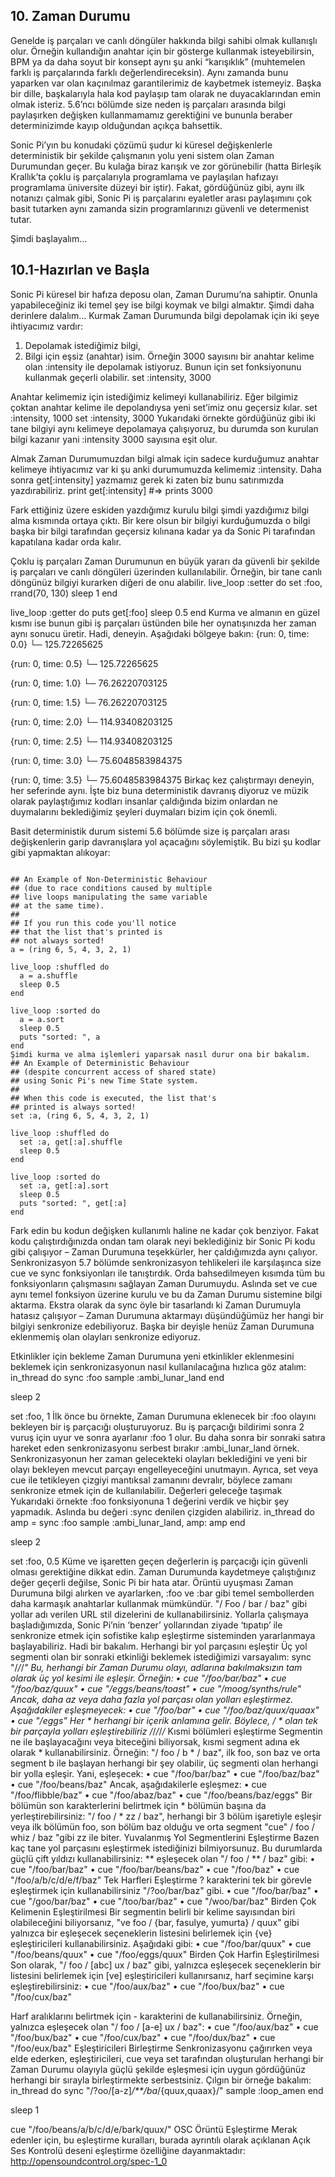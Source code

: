 ## 10. Zaman Durumu
 Genelde iş parçaları ve canlı döngüler hakkında bilgi sahibi olmak kullanışlı olur. Örneğin kullandığın anahtar için bir gösterge kullanmak isteyebilirsin, BPM ya da daha soyut bir konsept aynı şu anki “karışıklık” (muhtemelen farklı iş parçalarında farklı değerlendireceksin). Aynı zamanda bunu yaparken var olan kaçınılmaz garantilerimiz de kaybetmek istemeyiz. Başka bir dille, başkalarıyla hala kod paylaşıp tam olarak ne duyacaklarından emin olmak isteriz. 5.6’ncı bölümde size neden iş parçaları arasında bilgi paylaşırken değişken kullanmamamız gerektiğini ve bununla beraber determinizimde kayıp olduğundan açıkça bahsettik. 

 Sonic Pi’yın bu konudaki çözümü şudur ki küresel değişkenlerle deterministik bir şekilde çalışmanın yolu yeni sistem olan Zaman Durumundan geçer. Bu kulağa biraz karışık ve zor görünebilir (hatta Birleşik Krallık’ta çoklu iş parçalarıyla programlama ve paylaşılan hafızayı programlama üniversite düzeyi bir iştir). Fakat, gördüğünüz gibi, aynı ilk notanızı çalmak gibi, Sonic Pi iş parçalarını eyaletler arası paylaşımını çok basit tutarken aynı zamanda sizin programlarınızı güvenli ve determenist tutar. 

 Şimdi başlayalım…

## 10.1-Hazırlan ve Başla
 Sonic Pi küresel bir hafıza deposu olan, Zaman Durumu’na sahiptir. Onunla yapabileceğiniz iki temel şey ise bilgi koymak ve bilgi almaktır. Şimdi daha derinlere dalalım…
Kurmak
 Zaman Durumunda bilgi depolamak için iki şeye ihtiyacımız vardır:
1.	Depolamak istediğimiz bilgi,
2.	Bilgi için eşsiz (anahtar) isim.
Örneğin 3000 sayısını bir anahtar kelime olan :intensity ile depolamak istiyoruz. Bunun için set fonksiyonunu kullanmak geçerli olabilir.
set :intensity, 3000

Anahtar kelimemiz için istediğimiz kelimeyi kullanabiliriz. Eğer bilgimiz çoktan anahtar kelime ile depolandıysa yeni set’imiz onu geçersiz kılar. 
set :intensity, 1000
set :intensity, 3000
Yukarıdaki örnekte gördüğünüz gibi iki tane bilgiyi aynı kelimeye depolamaya çalışıyoruz, bu durumda son kurulan bilgi kazanır yani :intensity 3000 sayısına eşit olur.


Almak
Zaman Durumumuzdan bilgi almak için sadece kurduğumuz anahtar kelimeye ihtiyacımız var ki şu anki durumumuzda kelimemiz :intensity. Daha sonra get[:intensity] yazmamız gerek ki zaten biz bunu satırımızda yazdırabiliriz. 
print get[:intensity] #=> prints 3000

Fark ettiğiniz üzere eskiden yazdığımız kurulu bilgi şimdi yazdığımız bilgi alma kısmında ortaya çıktı. Bir kere olsun bir bilgiyi kurduğumuzda o bilgi başka bir bilgi tarafından geçersiz kılınana kadar ya da Sonic Pi tarafından kapatılana kadar orda kalır. 

Çoklu iş parçaları
Zaman Durumunun en büyük yararı da güvenli bir şekilde iş parçaları ve canlı döngüleri üzerinden kullanılabilir. Örneğin, bir tane canlı döngünüz bilgiyi kurarken diğeri de onu alabilir. 
live_loop :setter do
  set :foo, rrand(70, 130)
  sleep 1
end

live_loop :getter do
  puts get[:foo]
  sleep 0.5
end
Kurma ve almanın en güzel kısmı ise bunun gibi iş parçaları üstünden bile her oynatışınızda her zaman aynı sonucu üretir. Hadi, deneyin. Aşağıdaki bölgeye bakın:
{run: 0, time: 0.0}
 └─ 125.72265625

{run: 0, time: 0.5}
 └─ 125.72265625

{run: 0, time: 1.0}
 └─ 76.26220703125

{run: 0, time: 1.5}
 └─ 76.26220703125

{run: 0, time: 2.0}
 └─ 114.93408203125

{run: 0, time: 2.5}
 └─ 114.93408203125

{run: 0, time: 3.0}
 └─ 75.6048583984375

{run: 0, time: 3.5}
 └─ 75.6048583984375
Birkaç kez çalıştırmayı deneyin, her seferinde aynı. İşte biz buna deterministik davranış diyoruz ve müzik olarak paylaştığımız kodları insanlar çaldığında bizim onlardan ne duymalarını beklediğimiz şeyleri duymaları bizim için çok önemli.

Basit deterministik durum sistemi
5.6 bölümde size iş parçaları arası değişkenlerin garip davranışlara yol açacağını söylemiştik. Bu bizi şu kodlar gibi yapmaktan alıkoyar:
```

## An Example of Non-Deterministic Behaviour
## (due to race conditions caused by multiple
## live loops manipulating the same variable
## at the same time).
##
## If you run this code you'll notice
## that the list that's printed is
## not always sorted!
a = (ring 6, 5, 4, 3, 2, 1)

live_loop :shuffled do
  a = a.shuffle
  sleep 0.5
end

live_loop :sorted do
  a = a.sort
  sleep 0.5
  puts "sorted: ", a
end
Şimdi kurma ve alma işlemleri yaparsak nasıl durur ona bir bakalım. 
## An Example of Deterministic Behaviour
## (despite concurrent access of shared state)
## using Sonic Pi's new Time State system.
##
## When this code is executed, the list that's
## printed is always sorted!
set :a, (ring 6, 5, 4, 3, 2, 1)

live_loop :shuffled do
  set :a, get[:a].shuffle
  sleep 0.5
end

live_loop :sorted do
  set :a, get[:a].sort
  sleep 0.5
  puts "sorted: ", get[:a]
end
```

Fark edin bu kodun değişken kullanımlı haline ne kadar çok benziyor. Fakat kodu çalıştırdığınızda ondan tam olarak neyi beklediğiniz bir Sonic Pi kodu gibi çalışıyor – Zaman Durumuna teşekkürler, her çaldığımızda aynı çalıyor. 
Senkronizasyon
5.7 bölümde senkronizasyon tehlikeleri ile karşılaşınca size cue ve sync fonksiyonları ile tanıştırdık. Orda bahsedilmeyen kısımda tüm bu fonksiyonların çalışmasını sağlayan Zaman Durumuydu. Aslında set ve cue aynı temel fonksiyon üzerine kurulu ve bu da Zaman Durumu sistemine bilgi aktarma. Ekstra olarak da sync öyle bir tasarlandı ki Zaman Durumuyla hatasız çalışıyor – Zaman Durumuna aktarmayı düşündüğümüz her hangi bir bilgiyi senkronize edebiliyoruz. Başka bir deyişle henüz Zaman Durumuna eklenmemiş olan olayları senkronize ediyoruz. 

Etkinlikler için bekleme
Zaman Durumuna yeni etkinlikler eklenmesini beklemek için senkronizasyonun nasıl kullanılacağına hızlıca göz atalım:
in_thread do
  sync :foo
  sample :ambi_lunar_land
end

sleep 2

set :foo, 1
İlk önce bu örnekte, Zaman Durumuna eklenecek bir :foo olayını bekleyen bir iş parçacığı oluşturuyoruz. Bu iş parçacığı bildirimi sonra 2 vuruş için uyur ve sonra ayarlanır :foo 1 olur. Bu daha sonra bir sonraki satıra hareket eden senkronizasyonu serbest bırakır :ambi_lunar_land örnek. Senkronizasyonun her zaman gelecekteki olayları beklediğini ve yeni bir olayı bekleyen mevcut parçayı engelleyeceğini unutmayın. Ayrıca, set veya cue ile tetikleyen çizgiyi mantıksal zamanını devralır, böylece zamanı senkronize etmek için de kullanılabilir. 
Değerleri geleceğe taşımak
Yukarıdaki örnekte :foo fonksiyonuna 1 değerini verdik ve hiçbir şey yapmadık. Aslında bu değeri :sync denilen çizgiden alabiliriz. 
in_thread do
  amp = sync :foo
  sample :ambi_lunar_land, amp: amp
end

sleep 2

set :foo, 0.5
Küme ve işaretten geçen değerlerin iş parçacığı için güvenli olması gerektiğine dikkat edin. Zaman Durumunda kaydetmeye çalıştığınız değer geçerli değilse, Sonic Pi bir hata atar.
Örüntü uyuşması
Zaman Durumuna bilgi alırken ve ayarlarken, :foo ve :bar gibi temel sembollerden daha karmaşık anahtarlar kullanmak mümkündür. "/ Foo / bar / baz" gibi yollar adı verilen URL stil dizelerini de kullanabilirsiniz. Yollarla çalışmaya başladığımızda, Sonic Pi’nin ‘benzer’ yollarından ziyade ‘tıpatıp’ ile senkronize etmek için sofistike kalıp eşleştirme sisteminden yararlanmaya başlayabiliriz. Hadi bir bakalım.
Herhangi bir yol parçasını eşleştir
Üç yol segmenti olan bir sonraki etkinliği beklemek istediğimizi varsayalım:
sync "/*/*/*"
Bu, herhangi bir Zaman Durumu olayı, adlarına bakılmaksızın tam olarak üç yol kesimi ile eşleşir. Örneğin:
•	cue "/foo/bar/baz"
•	cue "/foo/baz/quux"
•	cue "/eggs/beans/toast"
•	cue "/moog/synths/rule"
Ancak, daha az veya daha fazla yol parçası olan yolları eşleştirmez. Aşağıdakiler eşleşmeyecek:
•	cue "/foo/bar"
•	cue "/foo/baz/quux/quaax"
•	cue "/eggs"
Her * herhangi bir içerik anlamına gelir. Böylece, / * olan tek bir parçayla yolları eşleştirebiliriz /*/*/*/*/*
Kısmi bölümleri eşleştirme
Segmentin ne ile başlayacağını veya biteceğini biliyorsak, kısmi segment adına ek olarak * kullanabilirsiniz. Örneğin: "/ foo / b * / baz", ilk foo, son baz ve orta segment b ile başlayan herhangi bir şey olabilir, üç segmenti olan herhangi bir yolla eşleşir. Yani, eşleşecek: 
•	cue "/foo/bar/baz"
•	cue "/foo/baz/baz"
•	cue "/foo/beans/baz"
Ancak, aşağıdakilerle eşleşmez:
•	 cue "/foo/flibble/baz"
•	cue "/foo/abaz/baz"
•	cue "/foo/beans/baz/eggs"
Bir bölümün son karakterlerini belirtmek için * bölümün başına da yerleştirebilirsiniz: "/ foo / * zz / baz", herhangi bir 3 bölüm işaretiyle eşleşir veya ilk bölümün foo, son bölüm baz olduğu ve orta segment "cue" / foo / whiz / baz "gibi zz ile biter.
Yuvalanmış Yol Segmentlerini Eşleştirme
 Bazen kaç tane yol parçasını eşleştirmek istediğinizi bilmiyorsunuz. Bu durumlarda güçlü çift yıldızı kullanabilirsiniz: ** eşleşecek olan "/ foo / ** / baz" gibi:
•	cue "/foo/bar/baz"
•	cue "/foo/bar/beans/baz"
•	cue "/foo/baz"
•	cue "/foo/a/b/c/d/e/f/baz"
Tek Harfleri Eşleştirme
? karakterini tek bir görevle eşleştirmek için kullanabilirsiniz "/?oo/bar/baz" gibi.
•	cue "/foo/bar/baz"
•	cue "/goo/bar/baz"
•	cue "/too/bar/baz"
•	cue "/woo/bar/baz"
Birden Çok Kelimenin Eşleştirilmesi
Bir segmentin belirli bir kelime sayısından biri olabileceğini biliyorsanız, "ve foo / {bar, fasulye, yumurta} / quux" gibi yalnızca bir eşleşecek seçeneklerin listesini belirlemek için {ve} eşleştiricileri kullanabilirsiniz. Aşağıdaki gibi:
•	cue "/foo/bar/quux"
•	cue "/foo/beans/quux"
•	cue "/foo/eggs/quux"
 Birden Çok Harfin Eşleştirilmesi
Son olarak, "/ foo / [abc] ux / baz" gibi, yalnızca eşleşecek seçeneklerin bir listesini belirlemek için [ve] eşleştiricileri kullanırsanız, harf seçimine karşı eşleştirebilirsiniz:
•	 cue "/foo/aux/baz"
•	cue "/foo/bux/baz"
•	cue "/foo/cux/baz"

Harf aralıklarını belirtmek için - karakterini de kullanabilirsiniz. Örneğin, yalnızca eşleşecek olan "/ foo / [a-e] ux / baz":
•	cue "/foo/aux/baz"
•	cue "/foo/bux/baz"
•	cue "/foo/cux/baz"
•	cue "/foo/dux/baz"
•	cue "/foo/eux/baz"
Eşleştiricileri Birleştirme
Senkronizasyonu çağırırken veya elde ederken, eşleştiricileri, cue veya set tarafından oluşturulan herhangi bir Zaman Durumu olayıyla güçlü şekilde eşleşmesi için uygun gördüğünüz herhangi bir sırayla birleştirmekte serbestsiniz. Çılgın bir örneğe bakalım:
in_thread do
  sync "/?oo/[a-z]*/**/ba*/{quux,quaax}/"
  sample :loop_amen
end

sleep 1

cue "/foo/beans/a/b/c/d/e/bark/quux/"
OSC Örüntü Eşleştirme
Merak edenler için, bu eşleştirme kuralları, burada ayrıntılı olarak açıklanan Açık Ses Kontrolü deseni eşleştirme özelliğine dayanmaktadır: http://opensoundcontrol.org/spec-1_0

